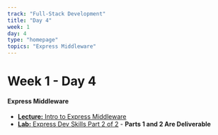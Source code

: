 ```yaml
---
track: "Full-Stack Development"
title: "Day 4"
week: 1
day: 4
type: "homepage"
topics: "Express Middleware"
---
```


# Week 1 - Day 4

#### Express Middleware
- [**Lecture:** Intro to Express Middleware](/full-stack-development/week-1/day-4/lecture-materials/intro-to-express-middleware/)
- [**Lab:** Express Dev Skills Part 2 of 2](/full-stack-development/week-1/day-4/labs/express-dev-skills-lab-part-2/) - **Parts 1 and 2 Are Deliverable**



